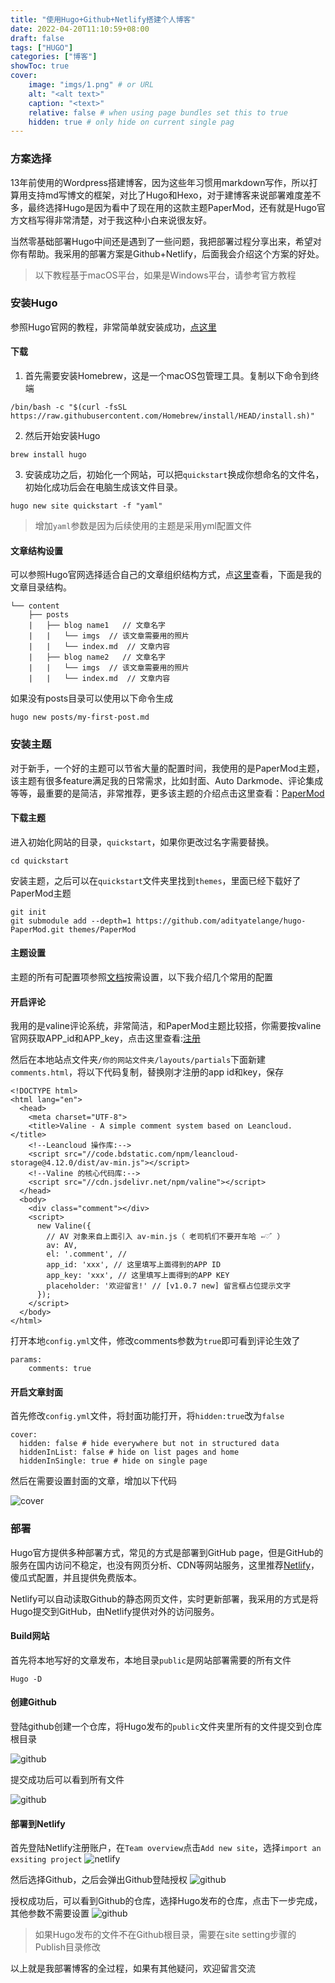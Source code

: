 ```yaml
---
title: "使用Hugo+Github+Netlify搭建个人博客"
date: 2022-04-20T11:10:59+08:00
draft: false
tags: ["HUGO"]
categories: ["博客"]
showToc: true
cover:
    image: "imgs/1.png" # or URL
    alt: "<alt text>"
    caption: "<text>"
    relative: false # when using page bundles set this to true
    hidden: true # only hide on current single pag
---
```


### 方案选择
13年前使用的Wordpress搭建博客，因为这些年习惯用markdown写作，所以打算用支持md写博文的框架，对比了Hugo和Hexo，对于建博客来说部署难度差不多，最终选择Hugo是因为看中了现在用的这款主题PaperMod，还有就是Hugo官方文档写得非常清楚，对于我这种小白来说很友好。

当然零基础部署Hugo中间还是遇到了一些问题，我把部署过程分享出来，希望对你有帮助。我采用的部署方案是Github+Netlify，后面我会介绍这个方案的好处。

> 以下教程基于macOS平台，如果是Windows平台，请参考官方教程

### 安装Hugo
参照Hugo官网的教程，非常简单就安装成功，[点这里](https://gohugo.io/getting-started/quick-start/)

#### 下载

1. 首先需要安装Homebrew，这是一个macOS包管理工具。复制以下命令到终端

```
/bin/bash -c "$(curl -fsSL https://raw.githubusercontent.com/Homebrew/install/HEAD/install.sh)"
```

2. 然后开始安装Hugo

```
brew install hugo

```
3. 安装成功之后，初始化一个网站，可以把``quickstart``换成你想命名的文件名，初始化成功后会在电脑生成该文件目录。

```
hugo new site quickstart -f "yaml"
```
> 增加``yaml``参数是因为后续使用的主题是采用yml配置文件

#### 文章结构设置
可以参照Hugo官网选择适合自己的文章组织结构方式，点[这里](https://gohugo.io/content-management/organization/)查看，下面是我的文章目录结构。

```
└── content
    ├── posts
    |   ├── blog name1   // 文章名字
    |   |   └── imgs  // 该文章需要用的照片
    |   |   └── index.md  // 文章内容
    |   ├── blog name2   // 文章名字
    |   |   └── imgs  // 该文章需要用的照片
    |   |   └── index.md  // 文章内容
```

如果没有posts目录可以使用以下命令生成

```
hugo new posts/my-first-post.md
```




### 安装主题
对于新手，一个好的主题可以节省大量的配置时间，我使用的是PaperMod主题，该主题有很多feature满足我的日常需求，比如封面、Auto Darkmode、评论集成等等，最重要的是简洁，非常推荐，更多该主题的介绍点击这里查看：[PaperMod](https://github.com/adityatelange/hugo-PaperMod/)

#### 下载主题

进入初始化网站的目录，``quickstart``，如果你更改过名字需要替换。
```
cd quickstart
```
安装主题，之后可以在``quickstart``文件夹里找到``themes``，里面已经下载好了PaperMod主题

```
git init
git submodule add --depth=1 https://github.com/adityatelange/hugo-PaperMod.git themes/PaperMod
```

#### 主题设置

主题的所有可配置项参照[文档](https://github.com/adityatelange/hugo-PaperMod/wiki/Features)按需设置，以下我介绍几个常用的配置

#### 开启评论

我用的是valine评论系统，非常简洁，和PaperMod主题比较搭，你需要按valine官网获取APP_id和APP_key，点击这里查看:[注册](https://valine.js.org/quickstart.html)

然后在本地站点文件夹``/你的网站文件夹/layouts/partials``下面新建``comments.html``，将以下代码复制，替换刚才注册的app id和key，保存


  ```
  <!DOCTYPE html>
  <html lang="en">
    <head>
      <meta charset="UTF-8">
      <title>Valine - A simple comment system based on Leancloud.</title>
      <!--Leancloud 操作库:-->
      <script src="//code.bdstatic.com/npm/leancloud-storage@4.12.0/dist/av-min.js"></script>
      <!--Valine 的核心代码库:-->
      <script src="//cdn.jsdelivr.net/npm/valine"></script>
    </head>
    <body>
      <div class="comment"></div>
      <script>
        new Valine({
          // AV 对象来自上面引入 av-min.js（ 老司机们不要开车哈 ➳♡゛）
          av: AV,
          el: '.comment', //
          app_id: 'xxx', // 这里填写上面得到的APP ID
          app_key: 'xxx', // 这里填写上面得到的APP KEY
          placeholder: '欢迎留言!' // [v1.0.7 new] 留言框占位提示文字
        });
      </script>
    </body>
  </html>
  ```

  打开本地``config.yml``文件，修改comments参数为``true``即可看到评论生效了

```
params:
    comments: true
```

#### 开启文章封面

首先修改``config.yml``文件，将封面功能打开，将``hidden:true``改为``false``

```
cover:
  hidden: false # hide everywhere but not in structured data
  hiddenInList: false # hide on list pages and home
  hiddenInSingle: true # hide on single page
```
然后在需要设置封面的文章，增加以下代码

![cover](imgs/cover.png)

### 部署
Hugo官方提供多种部署方式，常见的方式是部署到GitHub page，但是GitHub的服务在国内访问不稳定，也没有网页分析、CDN等网站服务，这里推荐[Netlify](https://www.netlify.com/)，傻瓜式配置，并且提供免费版本。

Netlify可以自动读取Github的静态网页文件，实时更新部署，我采用的方式是将Hugo提交到GitHub，由Netlify提供对外的访问服务。

#### Build网站

首先将本地写好的文章发布，本地目录``public``是网站部署需要的所有文件

```
Hugo -D
```


#### 创建Github
登陆github创建一个仓库，将Hugo发布的``public``文件夹里所有的文件提交到仓库根目录

![github](imgs/github.png)

提交成功后可以看到所有文件

![github](imgs/github2.png)

#### 部署到Netlify

首先登陆Netlify注册账户，在``Team overview``点击``Add new site``，选择``import an exsiting project``
![netlify](imgs/netlify1.png)

然后选择Github，之后会弹出Github登陆授权
![github](imgs/netlify2.png)

授权成功后，可以看到Github的仓库，选择Hugo发布的仓库，点击下一步完成，其他参数不需要设置
![github](imgs/netlify3.png)

> 如果Hugo发布的文件不在Github根目录，需要在site setting步骤的Publish目录修改

以上就是我部署博客的全过程，如果有其他疑问，欢迎留言交流
